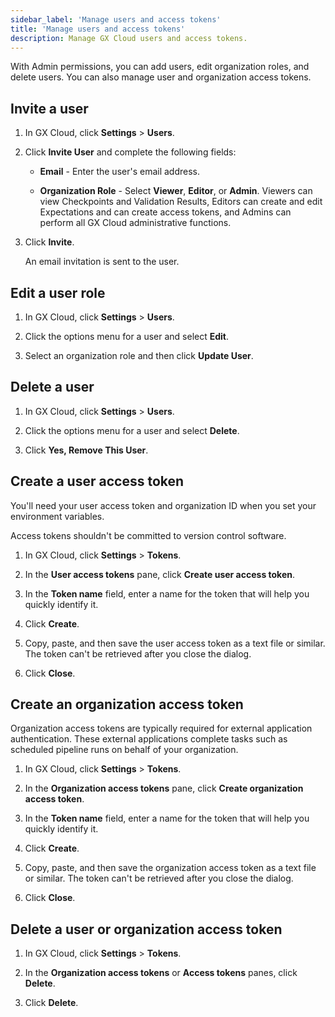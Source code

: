 ```yaml
---
sidebar_label: 'Manage users and access tokens'
title: 'Manage users and access tokens'
description: Manage GX Cloud users and access tokens.
---
```


With Admin permissions, you can add users, edit organization roles, and delete users. You can also manage user and organization access tokens.

## Invite a user

1. In GX Cloud, click **Settings** > **Users**.

2. Click **Invite User** and complete the following fields:

    - **Email** - Enter the user's email address.

    - **Organization Role** - Select **Viewer**, **Editor**, or **Admin**. Viewers can view Checkpoints and Validation Results, Editors can create and edit Expectations and can create access tokens, and Admins can perform all GX Cloud administrative functions.

3. Click **Invite**.

    An email invitation is sent to the user.

## Edit a user role

1. In GX Cloud, click **Settings** > **Users**.

2. Click the options menu for a user and select **Edit**.

3. Select an organization role and then click **Update User**. 

## Delete a user

1. In GX Cloud, click **Settings** > **Users**.

2. Click the options menu for a user and select **Delete**.

3. Click **Yes, Remove This User**.

## Create a user access token

You'll need your user access token and organization ID when you set your environment variables.

Access tokens shouldn't be committed to version control software.

1. In GX Cloud, click **Settings** > **Tokens**.

2. In the **User access tokens** pane, click **Create user access token**.

3. In the **Token name** field, enter a name for the token that will help you quickly identify it.

4. Click **Create**.

5. Copy, paste, and then save the user access token as a text file or similar. The token can't be retrieved after you close the dialog.

6. Click **Close**.

## Create an organization access token

Organization access tokens are typically required for external application authentication. These external applications complete tasks such as scheduled pipeline runs on behalf of your organization. 

1. In GX Cloud, click **Settings** > **Tokens**.

2. In the **Organization access tokens** pane, click **Create organization access token**.

3. In the **Token name** field, enter a name for the token that will help you quickly identify it.

4. Click **Create**.

5. Copy, paste, and then save the organization access token as a text file or similar. The token can't be retrieved after you close the dialog.

6. Click **Close**.

## Delete a user or organization access token

1. In GX Cloud, click **Settings** > **Tokens**.

2. In the **Organization access tokens** or **Access tokens** panes, click **Delete**.

3. Click **Delete**.

